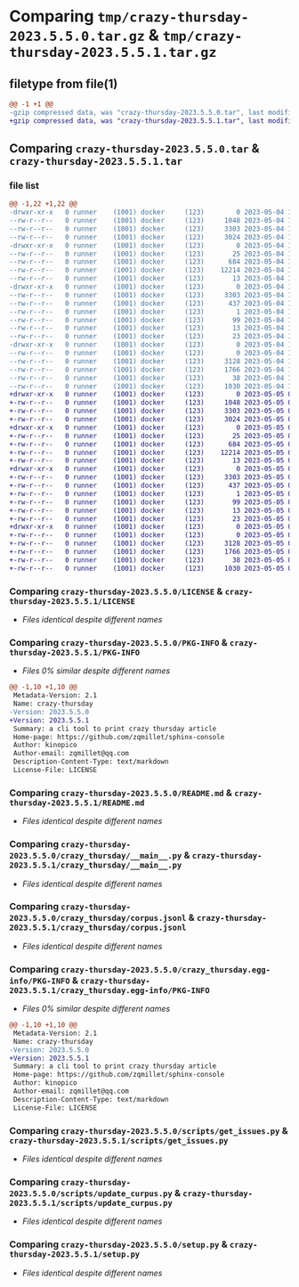 # Comparing `tmp/crazy-thursday-2023.5.5.0.tar.gz` & `tmp/crazy-thursday-2023.5.5.1.tar.gz`

## filetype from file(1)

```diff
@@ -1 +1 @@
-gzip compressed data, was "crazy-thursday-2023.5.5.0.tar", last modified: Thu May  4 17:27:30 2023, max compression
+gzip compressed data, was "crazy-thursday-2023.5.5.1.tar", last modified: Fri May  5 05:28:12 2023, max compression
```

## Comparing `crazy-thursday-2023.5.5.0.tar` & `crazy-thursday-2023.5.5.1.tar`

### file list

```diff
@@ -1,22 +1,22 @@
-drwxr-xr-x   0 runner    (1001) docker     (123)        0 2023-05-04 17:27:30.917925 crazy-thursday-2023.5.5.0/
--rw-r--r--   0 runner    (1001) docker     (123)     1048 2023-05-04 17:27:11.000000 crazy-thursday-2023.5.5.0/LICENSE
--rw-r--r--   0 runner    (1001) docker     (123)     3303 2023-05-04 17:27:30.917925 crazy-thursday-2023.5.5.0/PKG-INFO
--rw-r--r--   0 runner    (1001) docker     (123)     3024 2023-05-04 17:27:11.000000 crazy-thursday-2023.5.5.0/README.md
-drwxr-xr-x   0 runner    (1001) docker     (123)        0 2023-05-04 17:27:30.913925 crazy-thursday-2023.5.5.0/crazy_thursday/
--rw-r--r--   0 runner    (1001) docker     (123)       25 2023-05-04 17:27:19.000000 crazy-thursday-2023.5.5.0/crazy_thursday/__init__.py
--rw-r--r--   0 runner    (1001) docker     (123)      684 2023-05-04 17:27:11.000000 crazy-thursday-2023.5.5.0/crazy_thursday/__main__.py
--rw-r--r--   0 runner    (1001) docker     (123)    12214 2023-05-04 17:27:19.000000 crazy-thursday-2023.5.5.0/crazy_thursday/corpus.jsonl
--rw-r--r--   0 runner    (1001) docker     (123)       13 2023-05-04 17:27:11.000000 crazy-thursday-2023.5.5.0/crazy_thursday/requirements.txt
-drwxr-xr-x   0 runner    (1001) docker     (123)        0 2023-05-04 17:27:30.913925 crazy-thursday-2023.5.5.0/crazy_thursday.egg-info/
--rw-r--r--   0 runner    (1001) docker     (123)     3303 2023-05-04 17:27:30.000000 crazy-thursday-2023.5.5.0/crazy_thursday.egg-info/PKG-INFO
--rw-r--r--   0 runner    (1001) docker     (123)      437 2023-05-04 17:27:30.000000 crazy-thursday-2023.5.5.0/crazy_thursday.egg-info/SOURCES.txt
--rw-r--r--   0 runner    (1001) docker     (123)        1 2023-05-04 17:27:30.000000 crazy-thursday-2023.5.5.0/crazy_thursday.egg-info/dependency_links.txt
--rw-r--r--   0 runner    (1001) docker     (123)       99 2023-05-04 17:27:30.000000 crazy-thursday-2023.5.5.0/crazy_thursday.egg-info/entry_points.txt
--rw-r--r--   0 runner    (1001) docker     (123)       13 2023-05-04 17:27:30.000000 crazy-thursday-2023.5.5.0/crazy_thursday.egg-info/requires.txt
--rw-r--r--   0 runner    (1001) docker     (123)       23 2023-05-04 17:27:30.000000 crazy-thursday-2023.5.5.0/crazy_thursday.egg-info/top_level.txt
-drwxr-xr-x   0 runner    (1001) docker     (123)        0 2023-05-04 17:27:30.917925 crazy-thursday-2023.5.5.0/scripts/
--rw-r--r--   0 runner    (1001) docker     (123)        0 2023-05-04 17:27:11.000000 crazy-thursday-2023.5.5.0/scripts/__init__.py
--rw-r--r--   0 runner    (1001) docker     (123)     3128 2023-05-04 17:27:11.000000 crazy-thursday-2023.5.5.0/scripts/get_issues.py
--rw-r--r--   0 runner    (1001) docker     (123)     1766 2023-05-04 17:27:11.000000 crazy-thursday-2023.5.5.0/scripts/update_curpus.py
--rw-r--r--   0 runner    (1001) docker     (123)       38 2023-05-04 17:27:30.917925 crazy-thursday-2023.5.5.0/setup.cfg
--rw-r--r--   0 runner    (1001) docker     (123)     1030 2023-05-04 17:27:11.000000 crazy-thursday-2023.5.5.0/setup.py
+drwxr-xr-x   0 runner    (1001) docker     (123)        0 2023-05-05 05:28:12.078491 crazy-thursday-2023.5.5.1/
+-rw-r--r--   0 runner    (1001) docker     (123)     1048 2023-05-05 05:27:57.000000 crazy-thursday-2023.5.5.1/LICENSE
+-rw-r--r--   0 runner    (1001) docker     (123)     3303 2023-05-05 05:28:12.078491 crazy-thursday-2023.5.5.1/PKG-INFO
+-rw-r--r--   0 runner    (1001) docker     (123)     3024 2023-05-05 05:27:57.000000 crazy-thursday-2023.5.5.1/README.md
+drwxr-xr-x   0 runner    (1001) docker     (123)        0 2023-05-05 05:28:12.078491 crazy-thursday-2023.5.5.1/crazy_thursday/
+-rw-r--r--   0 runner    (1001) docker     (123)       25 2023-05-05 05:28:02.000000 crazy-thursday-2023.5.5.1/crazy_thursday/__init__.py
+-rw-r--r--   0 runner    (1001) docker     (123)      684 2023-05-05 05:27:57.000000 crazy-thursday-2023.5.5.1/crazy_thursday/__main__.py
+-rw-r--r--   0 runner    (1001) docker     (123)    12214 2023-05-05 05:28:02.000000 crazy-thursday-2023.5.5.1/crazy_thursday/corpus.jsonl
+-rw-r--r--   0 runner    (1001) docker     (123)       13 2023-05-05 05:27:57.000000 crazy-thursday-2023.5.5.1/crazy_thursday/requirements.txt
+drwxr-xr-x   0 runner    (1001) docker     (123)        0 2023-05-05 05:28:12.078491 crazy-thursday-2023.5.5.1/crazy_thursday.egg-info/
+-rw-r--r--   0 runner    (1001) docker     (123)     3303 2023-05-05 05:28:12.000000 crazy-thursday-2023.5.5.1/crazy_thursday.egg-info/PKG-INFO
+-rw-r--r--   0 runner    (1001) docker     (123)      437 2023-05-05 05:28:12.000000 crazy-thursday-2023.5.5.1/crazy_thursday.egg-info/SOURCES.txt
+-rw-r--r--   0 runner    (1001) docker     (123)        1 2023-05-05 05:28:12.000000 crazy-thursday-2023.5.5.1/crazy_thursday.egg-info/dependency_links.txt
+-rw-r--r--   0 runner    (1001) docker     (123)       99 2023-05-05 05:28:12.000000 crazy-thursday-2023.5.5.1/crazy_thursday.egg-info/entry_points.txt
+-rw-r--r--   0 runner    (1001) docker     (123)       13 2023-05-05 05:28:12.000000 crazy-thursday-2023.5.5.1/crazy_thursday.egg-info/requires.txt
+-rw-r--r--   0 runner    (1001) docker     (123)       23 2023-05-05 05:28:12.000000 crazy-thursday-2023.5.5.1/crazy_thursday.egg-info/top_level.txt
+drwxr-xr-x   0 runner    (1001) docker     (123)        0 2023-05-05 05:28:12.078491 crazy-thursday-2023.5.5.1/scripts/
+-rw-r--r--   0 runner    (1001) docker     (123)        0 2023-05-05 05:27:57.000000 crazy-thursday-2023.5.5.1/scripts/__init__.py
+-rw-r--r--   0 runner    (1001) docker     (123)     3128 2023-05-05 05:27:57.000000 crazy-thursday-2023.5.5.1/scripts/get_issues.py
+-rw-r--r--   0 runner    (1001) docker     (123)     1766 2023-05-05 05:27:57.000000 crazy-thursday-2023.5.5.1/scripts/update_curpus.py
+-rw-r--r--   0 runner    (1001) docker     (123)       38 2023-05-05 05:28:12.078491 crazy-thursday-2023.5.5.1/setup.cfg
+-rw-r--r--   0 runner    (1001) docker     (123)     1030 2023-05-05 05:27:57.000000 crazy-thursday-2023.5.5.1/setup.py
```

### Comparing `crazy-thursday-2023.5.5.0/LICENSE` & `crazy-thursday-2023.5.5.1/LICENSE`

 * *Files identical despite different names*

### Comparing `crazy-thursday-2023.5.5.0/PKG-INFO` & `crazy-thursday-2023.5.5.1/PKG-INFO`

 * *Files 0% similar despite different names*

```diff
@@ -1,10 +1,10 @@
 Metadata-Version: 2.1
 Name: crazy-thursday
-Version: 2023.5.5.0
+Version: 2023.5.5.1
 Summary: a cli tool to print crazy thursday article
 Home-page: https://github.com/zqmillet/sphinx-console
 Author: kinopico
 Author-email: zqmillet@qq.com
 Description-Content-Type: text/markdown
 License-File: LICENSE
```

### Comparing `crazy-thursday-2023.5.5.0/README.md` & `crazy-thursday-2023.5.5.1/README.md`

 * *Files identical despite different names*

### Comparing `crazy-thursday-2023.5.5.0/crazy_thursday/__main__.py` & `crazy-thursday-2023.5.5.1/crazy_thursday/__main__.py`

 * *Files identical despite different names*

### Comparing `crazy-thursday-2023.5.5.0/crazy_thursday/corpus.jsonl` & `crazy-thursday-2023.5.5.1/crazy_thursday/corpus.jsonl`

 * *Files identical despite different names*

### Comparing `crazy-thursday-2023.5.5.0/crazy_thursday.egg-info/PKG-INFO` & `crazy-thursday-2023.5.5.1/crazy_thursday.egg-info/PKG-INFO`

 * *Files 0% similar despite different names*

```diff
@@ -1,10 +1,10 @@
 Metadata-Version: 2.1
 Name: crazy-thursday
-Version: 2023.5.5.0
+Version: 2023.5.5.1
 Summary: a cli tool to print crazy thursday article
 Home-page: https://github.com/zqmillet/sphinx-console
 Author: kinopico
 Author-email: zqmillet@qq.com
 Description-Content-Type: text/markdown
 License-File: LICENSE
```

### Comparing `crazy-thursday-2023.5.5.0/scripts/get_issues.py` & `crazy-thursday-2023.5.5.1/scripts/get_issues.py`

 * *Files identical despite different names*

### Comparing `crazy-thursday-2023.5.5.0/scripts/update_curpus.py` & `crazy-thursday-2023.5.5.1/scripts/update_curpus.py`

 * *Files identical despite different names*

### Comparing `crazy-thursday-2023.5.5.0/setup.py` & `crazy-thursday-2023.5.5.1/setup.py`

 * *Files identical despite different names*

